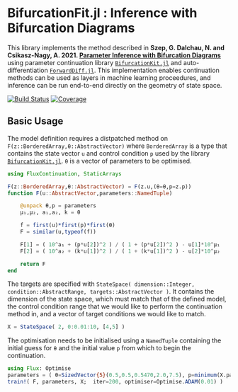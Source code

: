 # BifurcationFit.jl : Inference with Bifurcation Diagrams

This library implements the method described in **Szep, G. Dalchau, N. and Csikasz-Nagy, A. 2021. [Parameter Inference with Bifurcation Diagrams](https://github.com/gszep/BifurcationFit.jl/blob/master/docs/article.pdf)** using parameter continuation library [`BifurcationKit.jl`](https://github.com/rveltz/BifurcationKit.jl) and auto-differentiation [`ForwardDiff.jl`](https://github.com/JuliaDiff/ForwardDiff.jl). This implementation enables continuation methods can be used as layers in machine learning proceedures, and inference can be run end-to-end directly on the geometry of state space.

[![Build Status](https://travis-ci.com/gszep/FluxContinuation.jl.svg?branch=master)](https://travis-ci.com/gszep/FluxContinuation.jl)
[![Coverage](https://codecov.io/gh/gszep/FluxContinuation.jl/branch/master/graph/badge.svg)](https://codecov.io/gh/gszep/FluxContinuation.jl)

## Basic Usage
The model definition requires a distpatched method on `F(z::BorderedArray,θ::AbstractVector)` where `BorderedArray` is a type that contains the state vector `u` and control condition `p` used by the library [`BifurcationKit.jl`](https://github.com/rveltz/BifurcationKit.jl). `θ` is a vector of parameters to be optimised.
```julia
using FluxContinuation, StaticArrays

F(z::BorderedArray,θ::AbstractVector) = F(z.u,(θ=θ,p=z.p))
function F(u::AbstractVector,parameters::NamedTuple)

	@unpack θ,p = parameters
	μ₁,μ₂, a₁,a₂, k = θ

	f = first(u)*first(p)*first(θ)
	F = similar(u,typeof(f))

	F[1] = ( 10^a₁ + (p*u[2])^2 ) / ( 1 + (p*u[2])^2 ) - u[1]*10^μ₁
	F[2] = ( 10^a₂ + (k*u[1])^2 ) / ( 1 + (k*u[1])^2 ) - u[2]*10^μ₂

	return F
end
```
The targets are specified with `StateSpace( dimension::Integer, condition::AbstractRange, targets::AbstractVector )`. It contains the dimension of the state space, which must match that of the defined model, the control condition range that we would like to perform the continuation method in, and a vector of target conditions we would like to match.
```julia
X = StateSpace( 2, 0:0.01:10, [4,5] )
```
The optimisation needs to be initialised using a `NamedTuple` containing the initial guess for `θ` and the initial value `p` from which to begin the continuation.
```julia
using Flux: Optimise
parameters = ( θ=SizedVector{5}(0.5,0.5,0.5470,2.0,7.5), p=minimum(X.parameter) )
train!( F, parameters, X;  iter=200, optimiser=Optimise.ADAM(0.01) )
```
